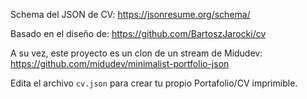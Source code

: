 Schema del JSON de CV:
https://jsonresume.org/schema/

Basado en el diseño de:
https://github.com/BartoszJarocki/cv

A su vez, este proyecto es un clon de un stream de Midudev:
https://github.com/midudev/minimalist-portfolio-json

Edita el archivo `cv.json` para crear tu propio Portafolio/CV imprimible.
